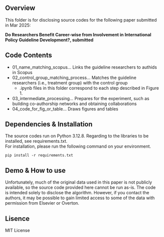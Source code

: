 ## Overview
This folder is for disclosing source codes for the following paper submitted in Mar 2025:

**Do Researchers Benefit Career-wise from Involvement in International Policy Guideline Development?, submitted**

## Code Contents
* 01_name_matching_scopus... Links the guideline researchers to authids in Scopus
* 02_control_group_matching_process... Matches the guideline researchers (i.e., treatment group) with the  control group
  * .ipynb files in this folder correspond to each step described in Figure 1. 
* 03_intermediate_processing... Prepares for the experiment, such as building co-authorship networks and obtaining collaborations
* 04_code_for_fig_or_table... Draws figures and tables

## Dependencies & Installation
The source codes run on Python 3.12.8. Regarding to the libraries to be installed, see requirements.txt.\
For installation, please run the following command on your environment. 

```
pip install -r requirements.txt
```

## Demo & How to use
Unfortunately, much of the original data used in this paper is not publicly available, so the source code provided here cannot be run as-is. The code is intended solely to disclose the algorithm.
However, if you contact the authors, it may be possible to gain limited access to some of the data with permission from Elsevier or Overton.

## Lisence
MIT License
